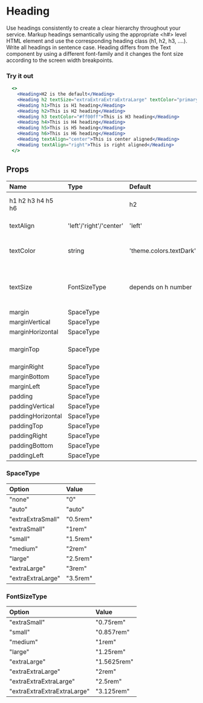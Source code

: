 # Heading

Use headings consistently to create a clear hierarchy throughout your service.
Markup headings semantically using the appropriate <h#> level HTML element and
use the corresponding heading class (h1, h2, h3, ....). Write all headings in sentence case. Heading differs from the Text component by using a different font-family and it changes the font size according to the screen width breakpoints.

### Try it out

```.jsx
  <>
    <Heading>H2 is the default</Heading>
    <Heading h2 textSize="extraExtraExtraExtraLarge" textColor="primary">This is H2 with H1 size</Heading>
    <Heading h1>This is H1 heading</Heading>
    <Heading h2>This is H2 heading</Heading>
    <Heading h3 textColor="#ff00ff">This is H3 heading</Heading>
    <Heading h4>This is H4 heading</Heading>
    <Heading h5>This is H5 heading</Heading>
    <Heading h6>This is H6 heading</Heading>
    <Heading textAlign="center">This is center aligned</Heading>
    <Heading textAlign="right">This is right aligned</Heading>
  </>
```

## Props

| Name              | Type                    | Default                 | Description                                                 |
| :---------------- | :---------------------- | :---------------------- | :---------------------------------------------------------- |
| h1 h2 h3 h4 h5 h6 |                         | h2                      | Choose the heading level                                    |
| textAlign         | 'left'/'right'/'center' | 'left'                  | text alignment                                              |
| textColor         | string                  | 'theme.colors.textDark' | set the heading text color alignment                        |
| textSize          | FontSizeType            | depends on h number     | font size of header, this will scale still with breakpoints |
| margin            | SpaceType               |                         | unset                                                       | margin top, bottom, left and right |
| marginVertical    | SpaceType               |                         | unset                                                       | margin top and bottom |
| marginHorizontal  | SpaceType               |                         | unset                                                       | margin left and right |
| marginTop         | SpaceType               |                         | 'medium' (0 if first child)                                 | margin top |
| marginRight       | SpaceType               |                         | unset                                                       | margin right right |
| marginBottom      | SpaceType               |                         | 'small'                                                     | margin bottom bottom |
| marginLeft        | SpaceType               |                         | unset                                                       | margin left left |
| padding           | SpaceType               |                         | unset                                                       | padding top, bottom, left and right |
| paddingVertical   | SpaceType               |                         | unset                                                       | padding top and bottom |
| paddingHorizontal | SpaceType               |                         | unset                                                       | padding left and right |
| paddingTop        | SpaceType               |                         | unset                                                       | padding top |
| paddingRight      | SpaceType               |                         | unset                                                       | padding right right |
| paddingBottom     | SpaceType               |                         | unset                                                       | padding bottom bottom |
| paddingLeft       | SpaceType               |                         | unset                                                       | padding left left |

### SpaceType

| Option            | Value    |
| :---------------- | :------- |
| "none"            | "0"      |
| "auto"            | "auto"   |
| "extraExtraSmall" | "0.5rem" |
| "extraSmall"      | "1rem"   |
| "small"           | "1.5rem" |
| "medium"          | "2rem"   |
| "large"           | "2.5rem" |
| "extraLarge"      | "3rem"   |
| "extraExtraLarge" | "3.5rem" |

### FontSizeType

| Option                      | Value       |
| :-------------------------- | :---------- |
| "extraSmall"                | "0.75rem"   |
| "small"                     | "0.857rem"  |
| "medium"                    | "1rem"      |
| "large"                     | "1.25rem"   |
| "extraLarge"                | "1.5625rem" |
| "extraExtraLarge"           | "2rem"      |
| "extraExtraExtraLarge"      | "2.5rem"    |
| "extraExtraExtraExtraLarge" | "3.125rem"  |
